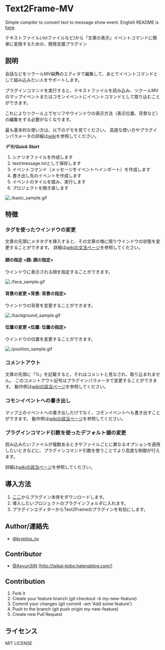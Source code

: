 # Text2Frame-MV
Simple compiler to convert text to message show event.
English README is [here](en).

テキストファイル(.txtファイルなど)から「文章の表示」イベントコマンドに簡単に変換するための、開発支援プラグイン

## 説明
会話などをツクールMV**以外**のエディタで編集して、あとでイベントコマンドとして組み込みたい人をサポートします。

プラグインコマンドを実行すると、テキストファイルを読み込み、ツクールMVのマップイベントまたはコモンイベントにイベントコマンドとして取り込むことができます。

これによりツクール上でセリフやウインドウの表示方法（表示位置、背景など）の編集をする必要がなくなります。

最も基本的な使い方は、以下のデモを見てください。
高度な使い方やプラグインパラメータの詳細は[wiki](https://github.com/yktsr/Text2Frame-MV/wiki)を参照してください。

***デモ/Quick Start***
1. シナリオファイルを作成します
1. text/message.txtとして保存します
1. イベントコマンド（メッセージをイベントへインポート）を作成します
1. 書き出し先のイベントを作成します
1. イベントのタイルを踏み、実行します
1. プロジェクトを開き直します

![./basic_sample.gif](https://raw.githubusercontent.com/wiki/yktsr/Text2Frame-MV/img/basic_sample.gif)

## 特徴
### タグを使ったウインドウの変更
文章の先頭にメタタグを挿入すると、その文章の塊に限りウインドウの状態を変更することができます。
詳細は[wikiの文法ページ](https://github.com/yktsr/Text2Frame-MV/wiki/%E6%96%87%E6%B3%95)を参照してください。

#### 顔の指定 <顔: 顔の指定>
ウインドウに表示される顔を指定することができます。

![./face_sample.gif](https://raw.githubusercontent.com/wiki/yktsr/Text2Frame-MV/img/face_sample.gif)

#### 背景の変更 <背景: 背景の指定>
ウインドウの背景を変更することができます。

![./background_sample.gif](https://raw.githubusercontent.com/wiki/yktsr/Text2Frame-MV/img/background_sample.gif)

#### 位置の変更 <位置: 位置の指定>
ウインドウの位置を変更することができます。

![./position_sample.gif](https://raw.githubusercontent.com/wiki/yktsr/Text2Frame-MV/img/position_sample.gif)

### コメントアウト
文章の先頭に「%」を記載すると、それはコメントと見なされ、取り込まれません。
このコメントアウト記号はプラグインパラメータで変更することができます。
動作例は[wikiの該当ページ](https://github.com/yktsr/Text2Frame-MV/wiki/%E3%82%B3%E3%83%A1%E3%83%B3%E3%83%88%E3%82%A2%E3%82%A6%E3%83%88%E3%81%AE%E5%8B%95%E4%BD%9C%E4%BE%8B)を参照してください。

### コモンイベントへの書き出し
マップ上のイベントへの書き出しだけでなく、コモンイベントへも書き出すことができます。
動作例は[wikiの該当ページ](https://github.com/yktsr/Text2Frame-MV/wiki/%E3%82%B3%E3%83%A2%E3%83%B3%E3%82%A4%E3%83%99%E3%83%B3%E3%83%88%E6%9B%B8%E3%81%8D%E5%87%BA%E3%81%97%E3%81%AE%E5%8B%95%E4%BD%9C%E4%BE%8B)を参照してください。

### プラグインコマンド引数を使ったデフォルト値の変更
読み込みたいファイルが複数あるときやファイルごとに異なるオプションを適用したいときなどに、プラグインコマンド引数を使うことでより高度な制御が行えます。

詳細は[wikiの該当ページ](https://github.com/yktsr/Text2Frame-MV/wiki/%E3%83%97%E3%83%A9%E3%82%B0%E3%82%A4%E3%83%B3%E3%82%B3%E3%83%9E%E3%83%B3%E3%83%89%E5%BC%95%E6%95%B0)を参照してください。


## 導入方法
1. [ここ](https://raw.githubusercontent.com/yktsr/Text2Frame-MV/master/Laurus_Text2Frame.js)からプラグイン本体をダウンロードします。
1. 導入したいプロジェクトのプラグインフォルダに入れます。
1. プラグインエディターからText2Frameのプラグインを有効にします。

## Author/連絡先
* [@kryptos_nv](https://twitter.com/kryptos_nv)

## Contributor
* [@Asyun3i9t](https://twitter.com/Asyun3i9t)
[http://taikai-kobo.hatenablog.com/]

## Contribution
1. Fork it
2. Create your feature branch (git checkout -b my-new-feature)
3. Commit your changes (git commit -am 'Add some feature')
4. Push to the branch (git push origin my-new-feature)
5. Create new Pull Request

## ライセンス
MIT LICENSE
